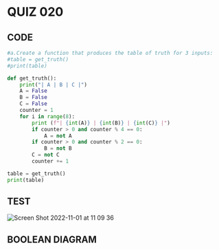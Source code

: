 # QUIZ 020

## CODE
```.py
#a.Create a function that produces the table of truth for 3 inputs:
#table = get_truth()
#print(table)

def get_truth():
    print("| A | B | C |")
    A = False
    B = False
    C = False
    counter = 1
    for i in range(8):
        print (f"| {int(A)} | {int(B)} | {int(C)} |")
        if counter > 0 and counter % 4 == 0:
            A = not A
        if counter > 0 and counter % 2 == 0:
            B = not B
        C = not C
        counter += 1

table = get_truth()
print(table)
```
## TEST
![Screen Shot 2022-11-01 at 11 09 36](https://user-images.githubusercontent.com/111761417/199143318-281a831d-bd73-45fa-b405-11c00f7d6ac1.png)

## BOOLEAN DIAGRAM
